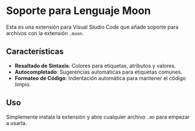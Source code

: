 # Soporte para Lenguaje Moon

Esta es una extensión para Visual Studio Code que añade soporte para archivos con la extensión `.moon`.

## Características

* **Resaltado de Sintaxis**: Colores para etiquetas, atributos y valores.
* **Autocompletado**: Sugerencias automáticas para etiquetas comunes.
* **Formateo de Código**: Indentación automática para mantener el código limpio.

## Uso

Simplemente instala la extensión y abre cualquier archivo `.mn` para empezar a usarla.